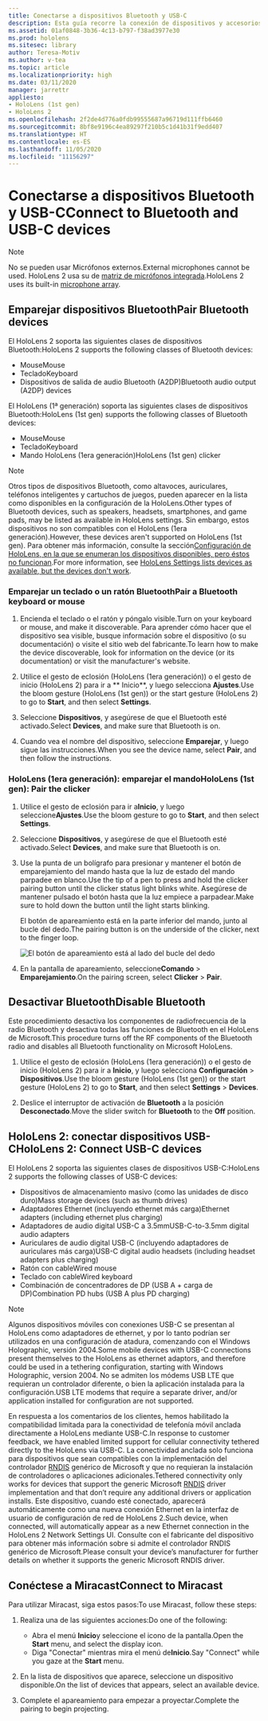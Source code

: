 ```yaml
---
title: Conectarse a dispositivos Bluetooth y USB-C
description: Esta guía recorre la conexión de dispositivos y accesorios Bluetooth y USB-C.
ms.assetid: 01af0848-3b36-4c13-b797-f38ad3977e30
ms.prod: hololens
ms.sitesec: library
author: Teresa-Motiv
ms.author: v-tea
ms.topic: article
ms.localizationpriority: high
ms.date: 03/11/2020
manager: jarrettr
appliesto:
- HoloLens (1st gen)
- HoloLens 2
ms.openlocfilehash: 2f2de4d776a0fdb99555687a96719d111ffb6460
ms.sourcegitcommit: 8bf8e9196c4ea89297f210b5c1d41b31f9edd407
ms.translationtype: HT
ms.contentlocale: es-ES
ms.lasthandoff: 11/05/2020
ms.locfileid: "11156297"
---
```

# <span data-ttu-id="3c02c-103">Conectarse a dispositivos Bluetooth y USB-C</span><span class="sxs-lookup"><span data-stu-id="3c02c-103">Connect to Bluetooth and USB-C devices</span></span>

> [!NOTE]
> <span data-ttu-id="3c02c-104">No se pueden usar Micrófonos externos.</span><span class="sxs-lookup"><span data-stu-id="3c02c-104">External microphones cannot be used.</span></span> <span data-ttu-id="3c02c-105">HoloLens 2 usa su de [matriz de micrófonos integrada](hololens2-hardware.md#audio-and-speech).</span><span class="sxs-lookup"><span data-stu-id="3c02c-105">HoloLens 2 uses its built-in [microphone array](hololens2-hardware.md#audio-and-speech).</span></span>

## <span data-ttu-id="3c02c-106">Emparejar dispositivos Bluetooth</span><span class="sxs-lookup"><span data-stu-id="3c02c-106">Pair Bluetooth devices</span></span>

<span data-ttu-id="3c02c-107">El HoloLens 2 soporta las siguientes clases de dispositivos Bluetooth:</span><span class="sxs-lookup"><span data-stu-id="3c02c-107">HoloLens 2 supports the following classes of Bluetooth devices:</span></span>

- <span data-ttu-id="3c02c-108">Mouse</span><span class="sxs-lookup"><span data-stu-id="3c02c-108">Mouse</span></span>
- <span data-ttu-id="3c02c-109">Teclado</span><span class="sxs-lookup"><span data-stu-id="3c02c-109">Keyboard</span></span>
- <span data-ttu-id="3c02c-110">Dispositivos de salida de audio Bluetooth (A2DP)</span><span class="sxs-lookup"><span data-stu-id="3c02c-110">Bluetooth audio output (A2DP) devices</span></span>

<span data-ttu-id="3c02c-111">El HoloLens (1ª generación) soporta las siguientes clases de dispositivos Bluetooth:</span><span class="sxs-lookup"><span data-stu-id="3c02c-111">HoloLens (1st gen) supports the following classes of Bluetooth devices:</span></span>

- <span data-ttu-id="3c02c-112">Mouse</span><span class="sxs-lookup"><span data-stu-id="3c02c-112">Mouse</span></span>
- <span data-ttu-id="3c02c-113">Teclado</span><span class="sxs-lookup"><span data-stu-id="3c02c-113">Keyboard</span></span>
- <span data-ttu-id="3c02c-114">Mando HoloLens (1era generación)</span><span class="sxs-lookup"><span data-stu-id="3c02c-114">HoloLens (1st gen) clicker</span></span>

> [!NOTE]
> <span data-ttu-id="3c02c-115">Otros tipos de dispositivos Bluetooth, como altavoces, auriculares, teléfonos inteligentes y cartuchos de juegos, pueden aparecer en la lista como disponibles en la configuración de la HoloLens.</span><span class="sxs-lookup"><span data-stu-id="3c02c-115">Other types of Bluetooth devices, such as speakers, headsets, smartphones, and game pads, may be listed as available in HoloLens settings.</span></span> <span data-ttu-id="3c02c-116">Sin embargo, estos dispositivos no son compatibles con el HoloLens (1era generación).</span><span class="sxs-lookup"><span data-stu-id="3c02c-116">However, these devices aren't supported on HoloLens (1st gen).</span></span> <span data-ttu-id="3c02c-117">Para obtener más información, consulte la sección[Configuración de HoloLens, en la que se enumeran los dispositivos disponibles, pero éstos no funcionan](hololens-FAQ.md#hololens-settings-lists-devices-as-available-but-the-devices-dont-work).</span><span class="sxs-lookup"><span data-stu-id="3c02c-117">For more information, see [HoloLens Settings lists devices as available, but the devices don't work](hololens-FAQ.md#hololens-settings-lists-devices-as-available-but-the-devices-dont-work).</span></span>

### <span data-ttu-id="3c02c-118">Emparejar un teclado o un ratón Bluetooth</span><span class="sxs-lookup"><span data-stu-id="3c02c-118">Pair a Bluetooth keyboard or mouse</span></span>

1. <span data-ttu-id="3c02c-119">Encienda el teclado o el ratón y póngalo visible.</span><span class="sxs-lookup"><span data-stu-id="3c02c-119">Turn on your keyboard or mouse, and make it discoverable.</span></span> <span data-ttu-id="3c02c-120">Para aprender cómo hacer que el dispositivo sea visible, busque información sobre el dispositivo (o su documentación) o visite el sitio web del fabricante.</span><span class="sxs-lookup"><span data-stu-id="3c02c-120">To learn how to make the device discoverable, look for information on the device (or its documentation) or visit the manufacturer's website.</span></span>

1. <span data-ttu-id="3c02c-121">Utilice el gesto de eclosión (HoloLens (1era generación)) o el gesto de inicio (HoloLens 2) para ir a \*\* Inicio\*\*, y luego selecciona **Ajustes**.</span><span class="sxs-lookup"><span data-stu-id="3c02c-121">Use the bloom gesture (HoloLens (1st gen)) or the start gesture (HoloLens 2) to go to **Start**, and then select **Settings**.</span></span>

1. <span data-ttu-id="3c02c-122">Seleccione **Dispositivos**, y asegúrese de que el Bluetooth esté activado.</span><span class="sxs-lookup"><span data-stu-id="3c02c-122">Select **Devices**, and make sure that Bluetooth is on.</span></span>  

1. <span data-ttu-id="3c02c-123">Cuando vea el nombre del dispositivo, seleccione **Emparejar**, y luego sigue las instrucciones.</span><span class="sxs-lookup"><span data-stu-id="3c02c-123">When you see the device name, select **Pair**, and then follow the instructions.</span></span>

### <span data-ttu-id="3c02c-124">HoloLens (1era generación): emparejar el mando</span><span class="sxs-lookup"><span data-stu-id="3c02c-124">HoloLens (1st gen): Pair the clicker</span></span>

1. <span data-ttu-id="3c02c-125">Utilice el gesto de eclosión para ir a**Inicio**, y luego seleccione**Ajustes**.</span><span class="sxs-lookup"><span data-stu-id="3c02c-125">Use the bloom gesture to go to **Start**, and then select **Settings**.</span></span>

1. <span data-ttu-id="3c02c-126">Seleccione **Dispositivos**, y asegúrese de que el Bluetooth esté activado.</span><span class="sxs-lookup"><span data-stu-id="3c02c-126">Select **Devices**, and make sure that Bluetooth is on.</span></span>

1. <span data-ttu-id="3c02c-127">Use la punta de un bolígrafo para presionar y mantener el botón de emparejamiento del mando hasta que la luz de estado del mando parpadee en blanco.</span><span class="sxs-lookup"><span data-stu-id="3c02c-127">Use the tip of a pen to press and hold the clicker pairing button until the clicker status light blinks white.</span></span> <span data-ttu-id="3c02c-128">Asegúrese de mantener pulsado el botón hasta que la luz empiece a parpadear.</span><span class="sxs-lookup"><span data-stu-id="3c02c-128">Make sure to hold down the button until the light starts blinking.</span></span>  

   <span data-ttu-id="3c02c-129">El botón de apareamiento está en la parte inferior del mando, junto al bucle del dedo.</span><span class="sxs-lookup"><span data-stu-id="3c02c-129">The pairing button is on the underside of the clicker, next to the finger loop.</span></span>
   
   ![El botón de apareamiento está al lado del bucle del dedo](images/use-hololens-clicker-1.png)
   
1. <span data-ttu-id="3c02c-131">En la pantalla de apareamiento, seleccione**Comando** > **Emparejamiento**.</span><span class="sxs-lookup"><span data-stu-id="3c02c-131">On the pairing screen, select **Clicker** > **Pair**.</span></span>

## <span data-ttu-id="3c02c-132">Desactivar Bluetooth</span><span class="sxs-lookup"><span data-stu-id="3c02c-132">Disable Bluetooth</span></span>

<span data-ttu-id="3c02c-133">Este procedimiento desactiva los componentes de radiofrecuencia de la radio Bluetooth y desactiva todas las funciones de Bluetooth en el HoloLens de Microsoft.</span><span class="sxs-lookup"><span data-stu-id="3c02c-133">This procedure turns off the RF components of the Bluetooth radio and disables all Bluetooth functionality on Microsoft HoloLens.</span></span>

1. <span data-ttu-id="3c02c-134">Utilice el gesto de eclosión (HoloLens (1era generación)) o el gesto de inicio (HoloLens 2) para ir a **Inicio**, y luego selecciona **Configuración** > **Dispositivos**.</span><span class="sxs-lookup"><span data-stu-id="3c02c-134">Use the bloom gesture (HoloLens (1st gen)) or the start gesture (HoloLens 2) to go to **Start**, and then select **Settings** > **Devices**.</span></span>

1. <span data-ttu-id="3c02c-135">Deslice el interruptor de activación de **Bluetooth** a la posición **Desconectado**.</span><span class="sxs-lookup"><span data-stu-id="3c02c-135">Move the slider switch for **Bluetooth** to the **Off** position.</span></span>

## <span data-ttu-id="3c02c-136">HoloLens 2: conectar dispositivos USB-C</span><span class="sxs-lookup"><span data-stu-id="3c02c-136">HoloLens 2: Connect USB-C devices</span></span>

<span data-ttu-id="3c02c-137">El HoloLens 2 soporta las siguientes clases de dispositivos USB-C:</span><span class="sxs-lookup"><span data-stu-id="3c02c-137">HoloLens 2 supports the following classes of USB-C devices:</span></span>

- <span data-ttu-id="3c02c-138">Dispositivos de almacenamiento masivo (como las unidades de disco duro)</span><span class="sxs-lookup"><span data-stu-id="3c02c-138">Mass storage devices (such as thumb drives)</span></span>
- <span data-ttu-id="3c02c-139">Adaptadores Ethernet (incluyendo ethernet más carga)</span><span class="sxs-lookup"><span data-stu-id="3c02c-139">Ethernet adapters (including ethernet plus charging)</span></span>
- <span data-ttu-id="3c02c-140">Adaptadores de audio digital USB-C a 3.5mm</span><span class="sxs-lookup"><span data-stu-id="3c02c-140">USB-C-to-3.5mm digital audio adapters</span></span>
- <span data-ttu-id="3c02c-141">Auriculares de audio digital USB-C (incluyendo adaptadores de auriculares más carga)</span><span class="sxs-lookup"><span data-stu-id="3c02c-141">USB-C digital audio headsets (including headset adapters plus charging)</span></span>
- <span data-ttu-id="3c02c-142">Ratón con cable</span><span class="sxs-lookup"><span data-stu-id="3c02c-142">Wired mouse</span></span>
- <span data-ttu-id="3c02c-143">Teclado con cable</span><span class="sxs-lookup"><span data-stu-id="3c02c-143">Wired keyboard</span></span>
- <span data-ttu-id="3c02c-144">Combinación de concentradores de DP (USB A + carga de DP)</span><span class="sxs-lookup"><span data-stu-id="3c02c-144">Combination PD hubs (USB A plus PD charging)</span></span>

> [!NOTE]
> <span data-ttu-id="3c02c-145">Algunos dispositivos móviles con conexiones USB-C se presentan al HoloLens como adaptadores de ethernet, y por lo tanto podrían ser utilizados en una configuración de atadura, comenzando con el Windows Holographic, versión 2004.</span><span class="sxs-lookup"><span data-stu-id="3c02c-145">Some mobile devices with USB-C connections present themselves to the HoloLens as ethernet adaptors, and therefore could be used in a tethering configuration, starting with Windows Holographic, version 2004.</span></span> <span data-ttu-id="3c02c-146">No se admiten los módems USB LTE que requieran un controlador diferente, o bien la aplicación instalada para la configuración.</span><span class="sxs-lookup"><span data-stu-id="3c02c-146">USB LTE modems that require a separate driver, and/or application installed for configuration are not supported.</span></span>

<span data-ttu-id="3c02c-147">En respuesta a los comentarios de los clientes, hemos habilitado la compatibilidad limitada para la conectividad de telefonía móvil anclada directamente a HoloLens mediante USB-C.</span><span class="sxs-lookup"><span data-stu-id="3c02c-147">In response to customer feedback, we have enabled limited support for cellular connectivity tethered directly to the HoloLens via USB-C.</span></span>  <span data-ttu-id="3c02c-148">La conectividad anclada solo funciona para dispositivos que sean compatibles con la implementación del controlador [RNDIS](https://docs.microsoft.com/windows-hardware/drivers/network/overview-of-remote-ndis--rndis-) genérico de Microsoft y que no requieran la instalación de controladores o aplicaciones adicionales.</span><span class="sxs-lookup"><span data-stu-id="3c02c-148">Tethered connectivity only works for devices that support the generic Microsoft [RNDIS](https://docs.microsoft.com/windows-hardware/drivers/network/overview-of-remote-ndis--rndis-) driver implementation and that don’t require any additional drivers or application installs.</span></span>  <span data-ttu-id="3c02c-149">Este dispositivo, cuando esté conectado, aparecerá automáticamente como una nueva conexión Ethernet en la interfaz de usuario de configuración de red de HoloLens 2.</span><span class="sxs-lookup"><span data-stu-id="3c02c-149">Such device, when connected, will automatically appear as a new Ethernet connection in the HoloLens 2 Network Settings UI.</span></span> <span data-ttu-id="3c02c-150">Consulte con el fabricante del dispositivo para obtener más información sobre si admite el controlador RNDIS genérico de Microsoft.</span><span class="sxs-lookup"><span data-stu-id="3c02c-150">Please consult your device’s manufacturer for further details on whether it supports the generic Microsoft RNDIS driver.</span></span>

## <span data-ttu-id="3c02c-151">Conéctese a Miracast</span><span class="sxs-lookup"><span data-stu-id="3c02c-151">Connect to Miracast</span></span>

<span data-ttu-id="3c02c-152">Para utilizar Miracast, siga estos pasos:</span><span class="sxs-lookup"><span data-stu-id="3c02c-152">To use Miracast, follow these steps:</span></span>

1. <span data-ttu-id="3c02c-153">Realiza una de las siguientes acciones:</span><span class="sxs-lookup"><span data-stu-id="3c02c-153">Do one of the following:</span></span>  

   - <span data-ttu-id="3c02c-154">Abra el menú **Inicio**y seleccione el icono de la pantalla.</span><span class="sxs-lookup"><span data-stu-id="3c02c-154">Open the **Start** menu, and select the display icon.</span></span>
   - <span data-ttu-id="3c02c-155">Diga "Conectar" mientras mira el menú de**Inicio**.</span><span class="sxs-lookup"><span data-stu-id="3c02c-155">Say "Connect" while you gaze at the **Start** menu.</span></span>  

1. <span data-ttu-id="3c02c-156">En la lista de dispositivos que aparece, seleccione un dispositivo disponible.</span><span class="sxs-lookup"><span data-stu-id="3c02c-156">On the list of devices that appears, select an available device.</span></span>

1. <span data-ttu-id="3c02c-157">Complete el apareamiento para empezar a proyectar.</span><span class="sxs-lookup"><span data-stu-id="3c02c-157">Complete the pairing to begin projecting.</span></span>
